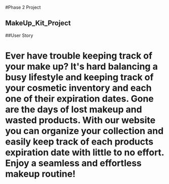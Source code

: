 #Phase 2 Project

## MakeUp_Kit_Project

##User Story
# Ever have trouble keeping track of your make up? It's hard balancing a busy lifestyle and keeping track of your cosmetic inventory and each one of their expiration dates. Gone are the days of lost makeup and wasted products. With our website you can organize your collection and easily keep track of each products expiration date with little to no effort. Enjoy a seamless and effortless makeup routine!
